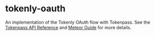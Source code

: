 # tokenly-oauth

An implementation of the Tokenly OAuth flow with Tokenpass. See the [Tokenpass API Reference](http://apidocs.tokenly.com/tokenpass/#oauth-integration) and [Meteor Guide](https://guide.meteor.com/accounts.html) for more details.
